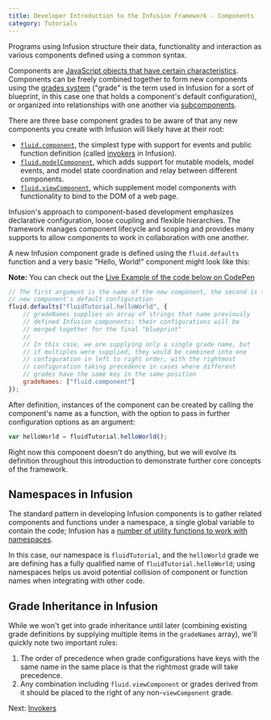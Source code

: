 ```yaml
---
title: Developer Introduction to the Infusion Framework - Components
category: Tutorials
---
```


Programs using Infusion structure their data, functionality and interaction as various components defined using a common
syntax.

Components are [JavaScript objects that have certain characteristics](../UnderstandingInfusionComponents.md). Components
can be freely combined together to form new components using the [grades system](../ComponentGrades.md) ("grade" is the
term used in Infusion for a sort of blueprint, in this case one that holds a component's default configuration), or
organized into relationships with one another via [subcomponents](../SubcomponentDeclaration.md).

There are three base component grades to be aware of that any new components you create with Infusion will likely have
at their root:

* [`fluid.component`](../ComponentConfigurationOptions.md#options-supported-by-all-components-grades), the simplest type
  with support for events and public function definition (called [invokers](../Invokers.md) in Infusion).
* [`fluid.modelComponent`](../ComponentConfigurationOptions.md#model-components), which adds support for mutable models,
  model events, and model state coordination and relay between different components.
* [`fluid.viewComponent`](../ComponentConfigurationOptions.md#view-components), which supplement model components with
  functionality to bind to the DOM of a web page.

Infusion's approach to component-based development emphasizes declarative configuration, loose coupling and flexible
hierarchies. The framework manages component lifecycle and scoping and provides many supports to allow components to
work in collaboration with one another.

A new Infusion component grade is defined using the `fluid.defaults` function and a very basic "Hello, World!" component
might look like this:

<div class="infusion-docs-note"><strong>Note:</strong> You can check out the <a
href="https://codepen.io/waharnum/pen/oBYvwx?editors=1111">Live Example of the code below on CodePen</a></div>

``` javascript
// The first argument is the name of the new component, the second is the
// new component's default configuration
fluid.defaults("fluidTutorial.helloWorld", {
    // gradeNames supplies an array of strings that name previously
    // defined Infusion components; their configurations will be
    // merged together for the final "blueprint"
    //
    // In this case, we are supplying only a single grade name, but
    // if multiples were supplied, they would be combined into one
    // configuration in left to right order, with the rightmost
    // configuration taking precedence in cases where different
    // grades have the same key in the same position
    gradeNames: ["fluid.component"]
});
```

After definition, instances of the component can be created by calling the component's name as a function, with the
option to pass in further configuration options as an argument:

``` javascript
var helloWorld = fluidTutorial.helloWorld();
```

Right now this component doesn't do anything, but we will evolve its definition throughout this introduction to
demonstrate further core concepts of the framework.

## Namespaces in Infusion

The standard pattern in developing Infusion components is to gather related components and functions under a namespace,
a single global variable to contain the code; Infusion has a [number of utility functions to work with
namespaces](../CoreAPI.md#the-global-namespace).

In this case, our namespace is `fluidTutorial`, and the `helloWorld` grade we are defining has a fully qualified name of
`fluidTutorial.helloWorld`; using namespaces helps us avoid potential collision of component or function names when
integrating with other code.

## Grade Inheritance in Infusion

While we won't get into grade inheritance until later (combining existing grade definitions by supplying multiple items
in the `gradeNames` array), we'll quickly note two important rules:

1. The order of precedence when grade configurations have keys with the same name in the same place is that the
   rightmost grade will take precedence.
2. Any combination including `fluid.viewComponent` or grades derived from it should be placed to the right of any
   non-`viewComponent` grade.

Next: [Invokers](DeveloperIntroductionToInfusionFramework-Invokers.md)
